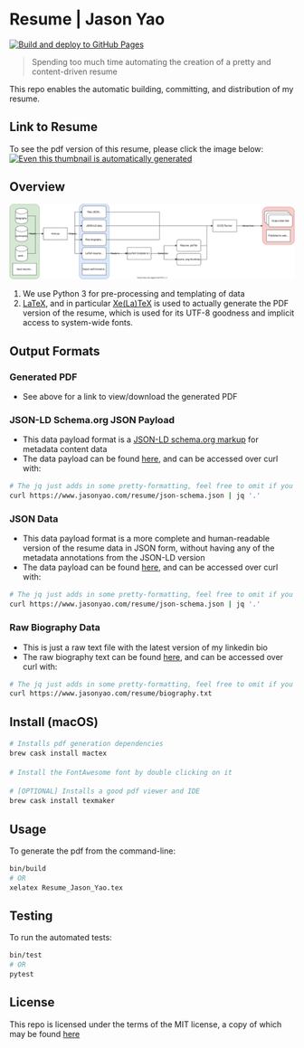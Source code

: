 # Resume | Jason Yao
[![Build and deploy to GitHub Pages](https://github.com/JasonYao/resume/actions/workflows/main.yml/badge.svg)](https://github.com/JasonYao/resume/actions/workflows/main.yml)

> Spending too much time automating the creation of
  a pretty and content-driven resume

This repo enables the automatic building, committing,
and distribution of my resume.

## Link to Resume
To see the pdf version of this resume, please click the image below:
[![Even this thumbnail is automatically generated](https://www.jasonyao.com/resume/Resume_Jason_Yao.png)
](https://www.jasonyao.com/resume/Resume_Jason_Yao.pdf)

## Overview
![look at all the pwetty lines](docs/img/resume_system_design.svg)

1. We use Python 3 for pre-processing and templating of data
2. [LaTeX](https://www.latex-project.org), and in particular
   [Xe(La)TeX](http://xetex.sourceforge.net/) is used to
   actually generate the PDF version of the resume, which
   is used for its UTF-8 goodness and implicit access to
   system-wide fonts.

## Output Formats

### Generated PDF
* See above for a link to view/download the generated PDF

### JSON-LD Schema.org JSON Payload
* This data payload format is a [JSON-LD schema.org markup](https://jsonld.com/person/) for metadata 
     content data
* The data payload can be found [here](https://www.jasonyao.com/resume/json-schema.json), and
  can be accessed over curl with:

```sh
# The jq just adds in some pretty-formatting, feel free to omit if you don't want it
curl https://www.jasonyao.com/resume/json-schema.json | jq '.'
```

### JSON Data
* This data payload format is a more complete and human-readable version of the resume data
  in JSON form, without having any of the metadata annotations from the JSON-LD version
* The data payload can be found [here](https://www.jasonyao.com/resume/raw-data.json), and
  can be accessed over curl with:
```sh
# The jq just adds in some pretty-formatting, feel free to omit if you don't want it
curl https://www.jasonyao.com/resume/json-schema.json | jq '.'
```

### Raw Biography Data
* This is just a raw text file with the latest version of my linkedin bio
* The raw biography text can be found [here](https://www.jasonyao.com/resume/biography.txt), and
  can be accessed over curl with:

```sh
# The jq just adds in some pretty-formatting, feel free to omit if you don't want it
curl https://www.jasonyao.com/resume/biography.txt
```

## Install (macOS)
```sh
# Installs pdf generation dependencies
brew cask install mactex

# Install the FontAwesome font by double clicking on it

# [OPTIONAL] Installs a good pdf viewer and IDE
brew cask install texmaker
```

## Usage
To generate the pdf from the command-line:
```sh
bin/build
# OR
xelatex Resume_Jason_Yao.tex
```

## Testing
To run the automated tests:
```sh
bin/test
# OR
pytest
```

## License
This repo is licensed under the terms of the MIT license,
a copy of which may be found [here](LICENSE)
